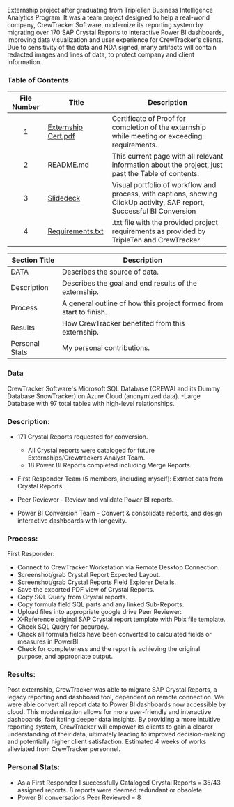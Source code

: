 Externship project after graduating from TripleTen Business Intelligence Analytics Program. It was a team project designed to help a real-world company, CrewTracker Software, modernize its reporting system by migrating over 170 SAP Crystal Reports to interactive Power BI dashboards, improving data visualization and user experience for CrewTracker's clients. Due to sensitivity of the data and NDA signed, many artifacts will contain redacted images and lines of data, to protect company and client information.

### Table of Contents
| File Number | Title | Description |
| :-----------: | ----------- |----------- |
| 1 | [Externship Cert.pdf](https://drive.google.com/file/d/15_s01TsxIJxpmvOE-WSa_j7XnXoUS0Vu/view?usp=sharing) | Certificate of Proof for completion of the externship while meeting or exceeding requirements. |
| 2 | README.md | This current page with all relevant information about the project, just past the Table of contents. |
| 3 | [Slidedeck](https://drive.google.com/file/d/1DntVSDzeo581_aFsiMkJeEz-kLBNZO4Y/view?usp=sharing) | Visual portfolio of workflow and process, with captions, showing ClickUp activity, SAP report, Successful BI Conversion |
| 4 | [Requirements.txt](https://github.com/LeeRIII/Data_projects_TripleTen/blob/main/CrewTracker/Requirements.txt) | .txt file with the provided project requirements as provided by TripleTen and CrewTracker. |

| Section Title | Description |
| ----------- |----------- |
| DATA | Describes the source of data. |
| Description | Describes the goal and end results of the externship. |
| Process | A general outline of how this project formed from start to finish. |
| Results | How CrewTracker benefited from this externship. |
| Personal Stats | My personal contributions. |

### Data
CrewTracker Software's Microsoft SQL Database (CREWAI and its Dummy Database SnowTracker) on Azure Cloud (anonymized data).
-Large Database with 97 total tables with high-level relationships.

### Description:
- 171 Crystal Reports requested for conversion.
    - All Crystal reports were cataloged for future Externships/Crewtrackers Analyst Team.
    - 18 Power BI Reports completed including Merge Reports.
      
- First Responder Team (5 members, including myself): Extract data from Crystal Reports.
- Peer Reviewer - Review and validate Power BI reports.
- Power BI Conversion Team - Convert & consolidate reports, and design interactive dashboards with longevity.

### Process:
First Responder:
- Connect to CrewTracker Workstation via Remote Desktop Connection.
- Screenshot/grab Crystal Report Expected Layout.
- Screenshot/grab Crystal Reports Field Explorer Details.
- Save the exported PDF view of Crystal Reports.
- Copy SQL Query from Crystal reports.
- Copy formula field SQL parts and any linked Sub-Reports.
- Upload files into appropriate google drive
Peer Reviewer:
- X-Reference original SAP Crystal report template with Pbix file template.
- Check SQL Query for accuracy.  
- Check all formula fields have been converted to calculated fields or measures in PowerBI. 
- Check for completeness and the report is achieving the original purpose, and appropriate output.

### Results:
Post externship, CrewTracker was able to migrate SAP Crystal Reports, a legacy reporting and dashboard tool, dependent on remote connection. We were able convert all report data to Power BI dashboards now accessible by cloud. This modernization allows for more user-friendly and interactive dashboards, facilitating deeper data insights. By providing a more intuitive reporting system, CrewTracker will empower its clients to gain a clearer understanding of their data, ultimately leading to improved decision-making and potentially higher client satisfaction.
Estimated 4 weeks of works alleviated from CrewTracker personnel. 

### Personal Stats:
- As a First Responder I successfully Cataloged Crystal Reports = 35/43 assigned reports. 8 reports were deemed redundant or obsolete. 
- Power BI conversations Peer Reviewed = 8
